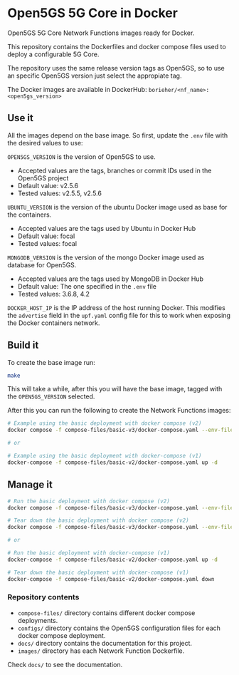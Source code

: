 # Open5GS 5G Core in Docker

Open5GS 5G Core Network Functions images ready for Docker.

This repository contains the Dockerfiles and docker compose files used to deploy a configurable 5G Core.

The repository uses the same release version tags as Open5GS, so to use an specific Open5GS version just select the appropiate tag.

The Docker images are available in DockerHub: `borieher/<nf_name>:<open5gs_version>`

## Use it

All the images depend on the base image. So first, update the `.env` file with the desired values to use:

`OPEN5GS_VERSION` is the version of Open5GS to use.
- Accepted values are the tags, branches or commit IDs used in the Open5GS project
- Default value: v2.5.6
- Tested values: v2.5.5, v2.5.6

`UBUNTU_VERSION` is the version of the ubuntu Docker image used as base for the containers.
- Accepted values are the tags used by Ubuntu in Docker Hub
- Default value: focal
- Tested values: focal

`MONGODB_VERSION` is the version of the mongo Docker image used as database for Open5GS.
- Accepted values are the tags used by MongoDB in Docker Hub
- Default value: The one specified in the `.env` file
- Tested values: 3.6.8, 4.2

`DOCKER_HOST_IP` is the IP address of the host running Docker. This modifies the `advertise` field in the `upf.yaml` config file for this to work when exposing the Docker containers network.

## Build it

To create the base image run:
```bash
make
```

This will take a while, after this you will have the base image, tagged with the `OPEN5GS_VERSION` selected.

After this you can run the following to create the Network Functions images:
```bash
# Example using the basic deployment with docker compose (v2)
docker compose -f compose-files/basic-v3/docker-compose.yaml --env-file=.env up -d

# or

# Example using the basic deployment with docker-compose (v1)
docker-compose -f compose-files/basic-v2/docker-compose.yaml up -d
```

## Manage it
```bash
# Run the basic deployment with docker compose (v2)
docker compose -f compose-files/basic-v3/docker-compose.yaml --env-file=.env up -d

# Tear down the basic deployment with docker compose (v2)
docker compose -f compose-files/basic-v3/docker-compose.yaml --env-file=.env down

# or

# Run the basic deployment with docker-compose (v1)
docker-compose -f compose-files/basic-v2/docker-compose.yaml up -d

# Tear down the basic deployment with docker-compose (v1)
docker-compose -f compose-files/basic-v2/docker-compose.yaml down
```

### Repository contents

- `compose-files/` directory contains different docker compose deployments.
- `configs/` directory contains the Open5GS configuration files for each docker compose deployment.
- `docs/` directory contains the documentation for this project.
- `images/` directory has each Network Function Dockerfile.

Check `docs/` to see the documentation.